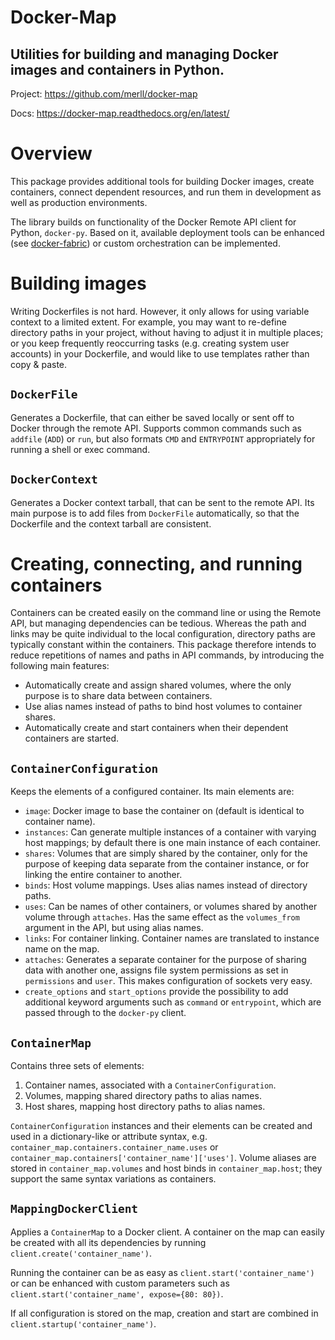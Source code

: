 Docker-Map
==========

Utilities for building and managing Docker images and containers in Python.
---------------------------------------------------------------------------

Project: https://github.com/merll/docker-map

Docs: https://docker-map.readthedocs.org/en/latest/


Overview
========
This package provides additional tools for building Docker images, create containers,
connect dependent resources, and run them in development as well as production
environments.

The library builds on functionality of the Docker Remote API client for Python,
`docker-py`. Based on it, available deployment tools can be enhanced
(see [docker-fabric](https://github.com/merll/docker-fabric)) or custom orchestration
can be implemented.


Building images
===============
Writing Dockerfiles is not hard. However, it only allows for using variable context to a
limited extent. For example, you may want to re-define directory paths in your project,
without having to adjust it in multiple places; or you keep frequently reoccurring tasks
(e.g. creating system user accounts) in your Dockerfile, and would like to use templates
rather than copy & paste.

`DockerFile`
------------
Generates a Dockerfile, that can either be saved locally or sent off to Docker
through the remote API. Supports common commands such as `addfile` (`ADD`) or `run`, but
also formats `CMD` and `ENTRYPOINT` appropriately for running a shell or exec command.

`DockerContext`
---------------
Generates a Docker context tarball, that can be sent to the remote API.
Its main purpose is to add files from `DockerFile` automatically, so that the Dockerfile
and the context tarball are consistent.


Creating, connecting, and running containers
============================================
Containers can be created easily on the command line or using the Remote API, but managing
dependencies can be tedious. Whereas the path and links may be quite individual to the
local configuration, directory paths are typically constant within the containers.
This package therefore intends to reduce repetitions of names and paths in API commands,
by introducing the following main features:

* Automatically create and assign shared volumes, where the only purpose is to share data
  between containers.
* Use alias names instead of paths to bind host volumes to container shares.
* Automatically create and start containers when their dependent containers are started.

`ContainerConfiguration`
------------------------
Keeps the elements of a configured container. Its main elements are:

* `image`: Docker image to base the container on (default is identical to container name).
* `instances`: Can generate multiple instances of a container with varying host mappings;
  by default there is one main instance of each container.
* `shares`: Volumes that are simply shared by the container, only for the purpose of
  keeping data separate from the container instance, or for linking the entire container
  to another.
* `binds`: Host volume mappings. Uses alias names instead of directory paths.
* `uses`: Can be names of other containers, or volumes shared by another volume through
  `attaches`. Has the same effect as the `volumes_from` argument in the API, but using alias
  names.
* `links`: For container linking. Container names are translated to instance name on the map.
* `attaches`: Generates a separate container for the purpose of sharing data with another
  one, assigns file system permissions as set in `permissions` and `user`. This makes
  configuration of sockets very easy.
* `create_options` and `start_options` provide the possibility to add additional keyword
  arguments such as `command` or `entrypoint`, which are passed through to the `docker-py`
  client.

`ContainerMap`
--------------
Contains three sets of elements:

1. Container names, associated with a `ContainerConfiguration`.
2. Volumes, mapping shared directory paths to alias names.
3. Host shares, mapping host directory paths to alias names.

`ContainerConfiguration` instances and their elements can be created and used in a
dictionary-like or attribute syntax, e.g.
`container_map.containers.container_name.uses` or
`container_map.containers['container_name']['uses']`.
Volume aliases are stored in `container_map.volumes` and host binds in
`container_map.host`; they support the same syntax variations as containers.

`MappingDockerClient`
---------------------
Applies a `ContainerMap` to a Docker client. A container on the map can easily be created
with all its dependencies by running
`client.create('container_name')`.

Running the container can be as easy as
`client.start('container_name')`
or can be enhanced with custom parameters such as
`client.start('container_name', expose={80: 80})`.

If all configuration is stored on the map, creation and start are combined in
`client.startup('container_name')`.
